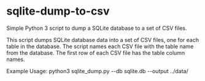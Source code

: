 # sqlite-dump-to-csv
Simple Python 3 script to dump a SQLite database to a set of CSV files.

This script dumps SQLite database data into a set of CSV files, one for each table in the database. The script names each CSV file with the table name from the database. The first row of each CSV file has the table column names.

Example Usage: python3 sqlite_dump.py --db sqlite.db --output ../data/
